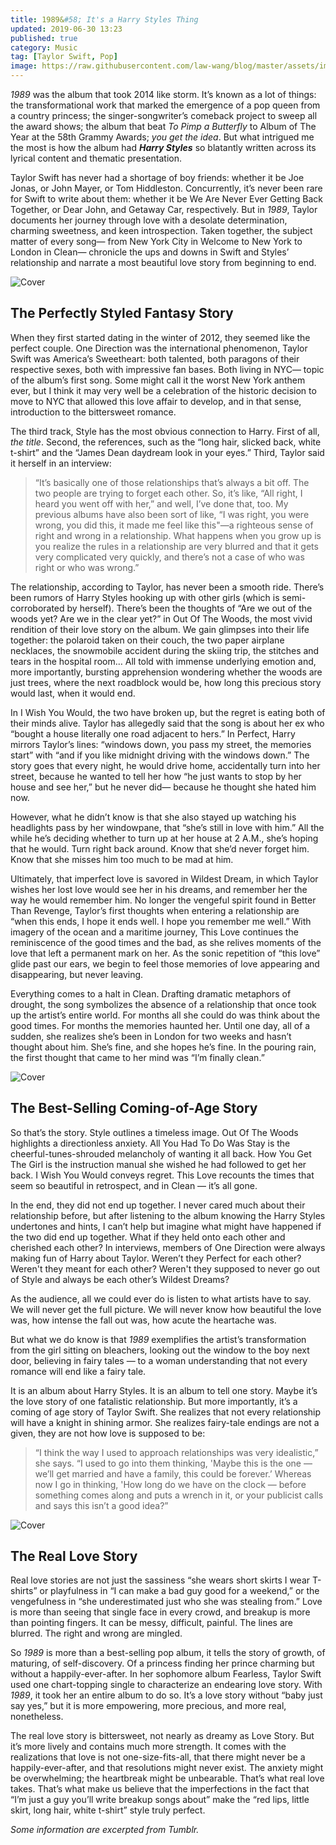 ```yaml
---
title: 1989&#58; It's a Harry Styles Thing
updated: 2019-06-30 13:23
published: true
category: Music
tag: [Taylor Swift, Pop]
image: https://raw.githubusercontent.com/law-wang/blog/master/assets/images/1989.jpg
---
```


_1989_ was the album that took 2014 like storm. It’s known as a lot of things: the transformational work that marked the emergence of a pop queen from a country princess; the singer-songwriter’s comeback project to sweep all the award shows; the album that beat _To Pimp a Butterfly_ to Album of The Year at the 58th Grammy Awards; _you get the idea_. But what intrigued me the most is how the album had **_Harry Styles_** so blatantly written across its lyrical content and thematic presentation.

Taylor Swift has never had a shortage of boy friends: whether it be Joe Jonas, or John Mayer, or Tom Hiddleston. Concurrently, it’s never been rare for Swift to write about them: whether it be We Are Never Ever Getting Back Together, or Dear John, and Getaway Car, respectively. But in _1989_, Taylor documents her journey through love with a desolate determination, charming sweetness, and keen introspection. Taken together, the subject matter of every song— from New York City in Welcome to New York to London in Clean— chronicle the ups and downs in Swift and Styles’ relationship and narrate a most beautiful love story from beginning to end.

![Cover](https://www.billboard.com/files/media/taylor-swift-harry-styles-2012-billboard-1548_0.jpg)

## The Perfectly Styled Fantasy Story

When they first started dating in the winter of 2012, they seemed like the perfect couple. One Direction was the international phenomenon, Taylor Swift was America’s Sweetheart: both talented, both paragons of their respective sexes, both with impressive fan bases. Both living in NYC— topic of the album’s first song. Some might call it the worst New York anthem ever, but I think it may very well be a celebration of the historic decision to move to NYC that allowed this love affair to develop, and in that sense, introduction to the bittersweet romance.

The third track, Style has the most obvious connection to Harry. First of all, _the title_. Second, the references, such as the “long hair, slicked back, white t-shirt” and the “James Dean daydream look in your eyes.” Third, Taylor said it herself in an interview:

> “It’s basically one of those relationships that’s always a bit off. The two people are trying to forget each other. So, it’s like, “All right, I heard you went off with her,” and well, I’ve done that, too. My previous albums have also been sort of like, “I was right, you were wrong, you did this, it made me feel like this"—a righteous sense of right and wrong in a relationship. What happens when you grow up is you realize the rules in a relationship are very blurred and that it gets very complicated very quickly, and there’s not a case of who was right or who was wrong.”

The relationship, according to Taylor, has never been a smooth ride. There’s been rumors of Harry Styles hooking up with other girls (which is semi-corroborated by herself). There’s been the thoughts of “Are we out of the woods yet? Are we in the clear yet?” in Out Of The Woods, the most vivid rendition of their love story on the album. We gain glimpses into their life together: the polaroid taken on their couch, the two paper airplane necklaces, the snowmobile accident during the skiing trip, the stitches and tears in the hospital room… All told with immense underlying emotion and, more importantly, bursting apprehension wondering whether the woods are just trees, where the next roadblock would be, how long this precious story would last, when it would end.

In I Wish You Would, the two have broken up, but the regret is eating both of their minds alive. Taylor has allegedly said that the song is about her ex who “bought a house literally one road adjacent to hers.” In Perfect, Harry mirrors Taylor’s lines: “windows down, you pass my street, the memories start” with “and if you like midnight driving with the windows down.” The story goes that every night, he would drive home, accidentally turn into her street, because he wanted to tell her how “he just wants to stop by her house and see her,” but he never did— because he thought she hated him now. 

However, what he didn’t know is that she also stayed up watching his headlights pass by her windowpane, that “she’s still in love with him.” All the while he’s deciding whether to turn up at her house at 2 A.M., she’s hoping that he would. Turn right back around. Know that she’d never forget him. Know that she misses him too much to be mad at him. 

Ultimately, that imperfect love is savored in Wildest Dream, in which Taylor wishes her lost love would see her in his dreams, and remember her the way he would remember him. No longer the vengeful spirit found in Better Than Revenge, Taylor’s first thoughts when entering a relationship are “when this ends, I hope it ends well. I hope you remember me well.” With imagery of the ocean and a maritime journey, This Love continues the reminiscence of the good times and the bad, as she relives moments of the love that left a permanent mark on her. As the sonic repetition of “this love” glide past our ears, we begin to feel those memories of love appearing and disappearing, but never leaving.

Everything comes to a halt in Clean. Drafting dramatic metaphors of drought, the song symbolizes the absence of a relationship that once took up the artist’s entire world. For months all she could do was think about the good times. For months the memories haunted her. Until one day, all of a sudden, she realizes she’s been in London for two weeks and hasn’t thought about him. She’s fine, and she hopes he’s fine. In the pouring rain, the first thought that came to her mind was “I’m finally clean.”

<div class="divider"></div>

![Cover](https://images.vice.com/noisey/content-images/article/taylor-swift-1989-world-tour-review-essay/Screen-Shot-2015-07-13-at-11-40-25-AM.jpg?crop=1xw:0.9736752717391305xh;center,center&resize=1200:*)

## The Best-Selling Coming-of-Age Story

So that’s the story. Style outlines a timeless image. Out Of The Woods highlights a directionless anxiety. All You Had To Do Was Stay is the cheerful-tunes-shrouded melancholy of wanting it all back. How You Get The Girl is the instruction manual she wished he had followed to get her back. I Wish You Would conveys regret. This Love recounts the times that seem so beautiful in retrospect, and in Clean — it’s all gone.

In the end, they did not end up together. I never cared much about their relationship before, but after listening to the album knowing the Harry Styles undertones and hints, I can’t help but imagine what might have happened if the two did end up together. What if they held onto each other and cherished each other? In interviews, members of One Direction were always making fun of Harry about Taylor. Weren’t they Perfect for each other? Weren't they meant for each other? Weren't they supposed to never go out of Style and always be each other’s Wildest Dreams?

As the audience, all we could ever do is listen to what artists have to say. We will never get the full picture. We will never know how beautiful the love was, how intense the fall out was, how acute the heartache was. 

But what we do know is that _1989_ exemplifies the artist’s transformation from the girl sitting on bleachers, looking out the window to the boy next door, believing in fairy tales — to a woman understanding that not every romance will end like a fairy tale. 

It is an album about Harry Styles. It is an album to tell one story. Maybe it’s the love story of one fatalistic relationship. But more importantly, it’s a coming of age story of Taylor Swift. She realizes that not every relationship will have a knight in shining armor. She realizes fairy-tale endings are not a given, they are not how love is supposed to be:

> “I think the way I used to approach relationships was very idealistic,” she says. “I used to go into them thinking, 'Maybe this is the one — we’ll get married and have a family, this could be forever.’ Whereas now I go in thinking, 'How long do we have on the clock — before something comes along and puts a wrench in it, or your publicist calls and says this isn’t a good idea?”

<div class="divider"></div>

![Cover](https://live.staticflickr.com/3584/3437428988_efb401a079_z.jpg)

## The Real Love Story

Real love stories are not just the sassiness “she wears short skirts I wear T-shirts” or playfulness in “I can make a bad guy good for a weekend,” or the vengefulness in “she underestimated just who she was stealing from.” Love is more than seeing that single face in every crowd, and breakup is more than pointing fingers. It can be messy, difficult, painful. The lines are blurred. The right and wrong are mingled. 

So _1989_ is more than a best-selling pop album, it tells the story of growth, of maturing, of self-discovery. Of a princess finding her prince charming but without a happily-ever-after. In her sophomore album Fearless, Taylor Swift used one chart-topping single to characterize an endearing love story. With _1989_, it took her an entire album to do so. It’s a love story without “baby just say yes,” but it is more empowering, more precious, and more real, nonetheless.

The real love story is bittersweet, not nearly as dreamy as Love Story. But it’s more lively and contains much more strength. It comes with the realizations that love is not one-size-fits-all, that there might never be a happily-ever-after, and that resolutions might never exist. The anxiety might be overwhelming; the heartbreak might be unbearable. That’s what real love takes. That’s what make us believe that the imperfections in the fact that “I’m just a guy you’ll write breakup songs about” make the “red lips, little skirt, long hair, white t-shirt” style truly perfect.

_Some information are excerpted from Tumblr._
